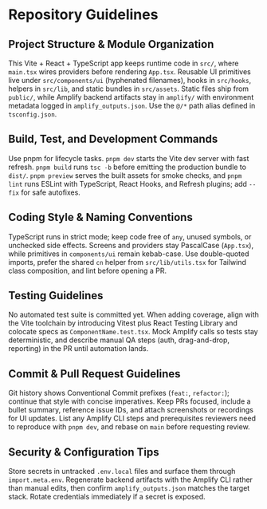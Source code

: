 # Repository Guidelines

## Project Structure & Module Organization
This Vite + React + TypeScript app keeps runtime code in `src/`, where `main.tsx` wires providers before rendering `App.tsx`. Reusable UI primitives live under `src/components/ui` (hyphenated filenames), hooks in `src/hooks`, helpers in `src/lib`, and static bundles in `src/assets`. Static files ship from `public/`, while Amplify backend artifacts stay in `amplify/` with environment metadata logged in `amplify_outputs.json`. Use the `@/*` path alias defined in `tsconfig.json`.

## Build, Test, and Development Commands
Use pnpm for lifecycle tasks. `pnpm dev` starts the Vite dev server with fast refresh. `pnpm build` runs `tsc -b` before emitting the production bundle to `dist/`. `pnpm preview` serves the built assets for smoke checks, and `pnpm lint` runs ESLint with TypeScript, React Hooks, and Refresh plugins; add `--fix` for safe autofixes.

## Coding Style & Naming Conventions
TypeScript runs in strict mode; keep code free of `any`, unused symbols, or unchecked side effects. Screens and providers stay PascalCase (`App.tsx`), while primitives in `components/ui` remain kebab-case. Use double-quoted imports, prefer the shared `cn` helper from `src/lib/utils.tsx` for Tailwind class composition, and lint before opening a PR.

## Testing Guidelines
No automated test suite is committed yet. When adding coverage, align with the Vite toolchain by introducing Vitest plus React Testing Library and colocate specs as `ComponentName.test.tsx`. Mock Amplify calls so tests stay deterministic, and describe manual QA steps (auth, drag-and-drop, reporting) in the PR until automation lands.

## Commit & Pull Request Guidelines
Git history shows Conventional Commit prefixes (`feat:`, `refactor:`); continue that style with concise imperatives. Keep PRs focused, include a bullet summary, reference issue IDs, and attach screenshots or recordings for UI updates. List any Amplify CLI steps and prerequisites reviewers need to reproduce with `pnpm dev`, and rebase on `main` before requesting review.

## Security & Configuration Tips
Store secrets in untracked `.env.local` files and surface them through `import.meta.env`. Regenerate backend artifacts with the Amplify CLI rather than manual edits, then confirm `amplify_outputs.json` matches the target stack. Rotate credentials immediately if a secret is exposed.
